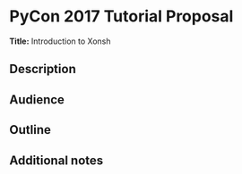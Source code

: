 PyCon 2017 Tutorial Proposal
============================
**Title:** Introduction to Xonsh

Description
-----------
<!--
# Both your title and this description are made public and displayed in the
# conference program to help attendees decide whether they are interested in
# this presentation. Limit this description to a few concise paragraphs.
-->

Audience
--------
<!--
# 1–2 paragraphs that should answer three questions: (1) Who is this tutorial
# for? (2) What background knowledge or experience do you expect students to
# have? (3) What do you expect students to learn, or to be able to do after
# attending your tutorial?
-->

Outline
-------
<!--
# Make an outline that lists the topics and activities you will guide your
# students through over the 3 hours of your tutorial. Provide timings for
# each activity — indicate when and for how long you will lecture, and when
# and for how long students will be tackling hands-on exercises. This is a
# very important criteria! Generally speaking, the more detailed the outline,
# the more confidence the committee will have that you can deliver the material
# in the allotted time.
-->

Additional notes
----------------
<!--
# (a) If you have offered this tutorial before, please provide links to the
# material and video, if possible. Otherwise, please provide links to one
# (or two!) previous presentations by each speaker. (b) Please summarize your
# teaching or public speaking experience and your experience with the subject
# of the tutorial. (c) Let us know if you have specific needs or special
# requests — for example, requests that involve accessibility, audio, or
# restrictions on when your talk can be scheduled.
-->
